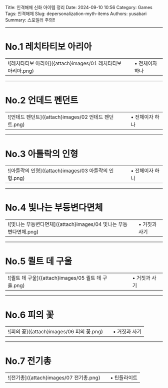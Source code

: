 Title: 인격해체 신화 아이템 정리
Date: 2024-09-10 10:56
Category: Games
Tags: 인격해체
Slug: depersonalization-myth-items
Authors: yusabari
Summary: 스포일러 주의!!

---

# No.1 레치타티보 아리아
||||
|---|-|---|
|![레치타티보 아리아]({attach}images/01 레치타티보 아리아.png)|  |• 전체이자 하나<br>|


---

# No.2 언데드 펜던트
||||
|---|-|---|
|![언데드 펜던트]({attach}images/02 언데드 펜던트.png)|  |• 전체이자 하나<br>|


---

# No.3 아틀락의 인형
||||
|---|-|---|
|![아틀락의 인형]({attach}images/03 아틀락의 인형.png)|  |• 전체이자 하나<br>|


---

# No.4 빛나는 부등변다면체
||||
|---|-|---|
|![빛나는 부등변다면체]({attach}images/04 빛나는 부등변다면체.png)|  |• 거짓과 사기<br>|


---

# No.5 퀼트 데 구울
||||
|---|-|---|
|![퀼트 데 구울]({attach}images/05 퀼트 데 구울.png)|  |• 거짓과 사기<br>|


---

# No.6 피의 꽃
||||
|---|-|---|
|![피의 꽃]({attach}images/06 피의 꽃.png)|  |• 거짓과 사기<br>|


---

# No.7 전기총
||||
|---|-|---|
|![전기총]({attach}images/07 전기총.png)|  |• 틴들라이트<br>|
